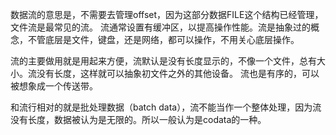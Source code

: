 数据流的意思是，不需要去管理offset，因为这部分数据FILE这个结构已经管理，文件流是最常见的流。
流通常设置有缓冲区，以提高操作性能。流是抽象过的概念，不管底层是文件，键盘，还是网络，都可以操作，不用关心底层操作。

流的主要做用就是用起来方便，流默认是没有长度显示的，不像一个文件，总有大小。流没有长度，这样就可以抽象初文件之外的其他设备。
流也是有序的，可以被想象成一个传送带。

和流行相对的就是批处理数据（batch data），流不能当作一个整体处理，因为流没有长度，数据被认为是无限的。所以一般认为是codata的一种。

